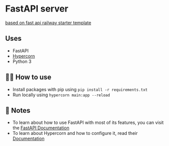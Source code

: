 # FastAPI server

[based on fast api railway starter template](https://github.com/railwayapp-templates/fastapi/)

## Uses

- FastAPI
- [Hypercorn](https://hypercorn.readthedocs.io/)
- Python 3

## 💁‍♀️ How to use

- Install packages with pip using `pip install -r requirements.txt`
- Run locally using `hypercorn main:app --reload`

## 📝 Notes

- To learn about how to use FastAPI with most of its features, you can visit the [FastAPI Documentation](https://fastapi.tiangolo.com/tutorial/)
- To learn about Hypercorn and how to configure it, read their [Documentation](https://hypercorn.readthedocs.io/)
